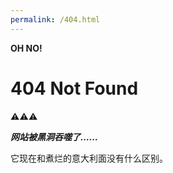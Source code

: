 ```yaml
---
permalink: /404.html
---
```


**OH NO!**

# 404 Not Found

⚠️⚠️⚠️

***网站被黑洞吞噬了……***

它现在和煮烂的意大利面没有什么区别。
